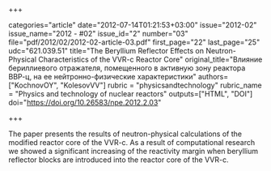 +++

categories="article"
date="2012-07-14T01:21:53+03:00"
issue="2012-02"
issue_name="2012 - #02"
issue_id="2"
number="03"
file="pdf/2012/02/2012-02-article-03.pdf"
first_page="22"
last_page="25"
udc="621.039.51"
title="The Beryllium Reflector Effects on Neutron-Physical Characteristics of the VVR-c Reactor Core"
original_title="Влияние бериллиевого отражателя, помещенного в активную зону реактора ВВР-ц, на ее нейтронно-физические характеристики"
authors=["KochnovOY", "KolesovVV"]
rubric = "physicsandtechnology"
rubric_name = "Physics and technology of nuclear reactors"
outputs=["HTML", "DOI"]
doi="https://doi.org/10.26583/npe.2012.2.03"

+++

The paper presents the results of neutron-physical calculations of the modified reactor core of the VVR-c. As a result of computational research we showed a significant increasing of the reactivity margin when beryllium reflector blocks are introduced into the reactor core of the VVR-c.